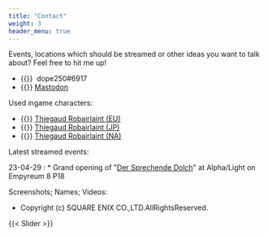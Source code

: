 ```yaml
---
title: "Contact"
weight: 3
header_menu: true
---
```


Events, locations which should be streamed or other ideas you want to talk about? Feel free to hit me up!

* {{<icon class="fa fa-discord-alt">}}&nbsp; dope250#6917
* {{<icon class="fa fa-mastodon">}}&nbsp;[Mastodon](https://ffxiv-mastodon.com/@dope250)

Used ingame characters:

* {{<icon class="fa fa-address-card">}}&nbsp;[Thiegaud Robairlaint (EU)](https://eu.finalfantasyxiv.com/lodestone/character/47255426/)
* {{<icon class="fa fa-address-card">}}&nbsp;[Thiegaud Robairlaint (JP)](https://jp.finalfantasyxiv.com/lodestone/character/48022331/)
* {{<icon class="fa fa-address-card">}}&nbsp;[Thiegaud Robairlaint (NA)](https://na.finalfantasyxiv.com/lodestone/character/48144249/)

Latest streamed events:

23-04-29
: * Grand opening of "[Der Sprechende Dolch](https://dersprechendedolch.carrd.co/)" at Alpha/Light on Empyreum 8 P18

Screenshots; Names; Videos: 

* Copyright (c) SQUARE ENIX CO.,LTD.AllRightsReserved. 

{{< Slider >}}